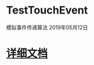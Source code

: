 # TestTouchEvent
模拟事件传递算法  2019年05月12日
# [详细文档](https://github.com/chengxiaobo3/TestTouchEvent/blob/master/文档/事件传递.md)
